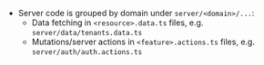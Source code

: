 - Server code is grouped by domain under `server/<domain>/...`:
  - Data fetching in `<resource>.data.ts` files, e.g. `server/data/tenants.data.ts`
  - Mutations/server actions in `<feature>.actions.ts` files, e.g. `server/auth/auth.actions.ts`